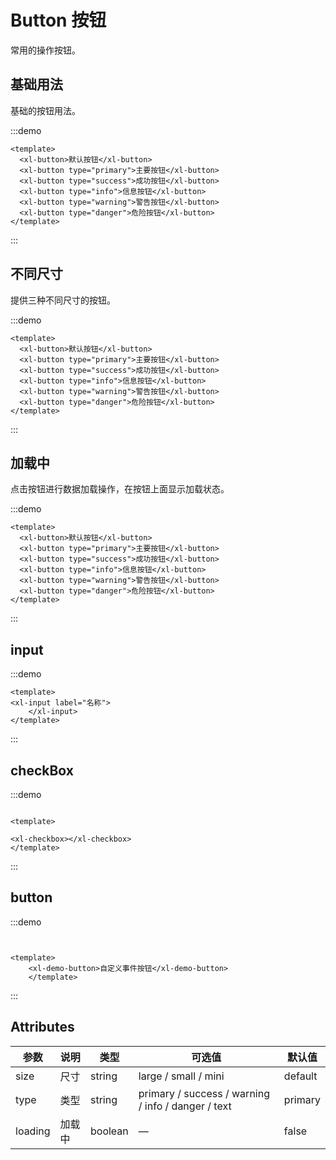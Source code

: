 # Button 按钮

常用的操作按钮。

## 基础用法

基础的按钮用法。

:::demo

```vue
<template>
  <xl-button>默认按钮</xl-button>
  <xl-button type="primary">主要按钮</xl-button>
  <xl-button type="success">成功按钮</xl-button>
  <xl-button type="info">信息按钮</xl-button>
  <xl-button type="warning">警告按钮</xl-button>
  <xl-button type="danger">危险按钮</xl-button>
</template>
```

:::

## 不同尺寸

提供三种不同尺寸的按钮。

:::demo

```vue
<template>
  <xl-button>默认按钮</xl-button>
  <xl-button type="primary">主要按钮</xl-button>
  <xl-button type="success">成功按钮</xl-button>
  <xl-button type="info">信息按钮</xl-button>
  <xl-button type="warning">警告按钮</xl-button>
  <xl-button type="danger">危险按钮</xl-button>
</template>
```

:::

## 加载中

点击按钮进行数据加载操作，在按钮上面显示加载状态。

:::demo

```vue
<template>
  <xl-button>默认按钮</xl-button>
  <xl-button type="primary">主要按钮</xl-button>
  <xl-button type="success">成功按钮</xl-button>
  <xl-button type="info">信息按钮</xl-button>
  <xl-button type="warning">警告按钮</xl-button>
  <xl-button type="danger">危险按钮</xl-button>
</template>
```

:::
## input

:::demo
```vue
<template>
<xl-input label="名称">
    </xl-input>
</template>
```
:::


## checkBox
:::demo
```vue

<template>

<xl-checkbox></xl-checkbox>
</template>
```


:::

## button
:::demo
```vue


<template>
    <xl-demo-button>自定义事件按钮</xl-demo-button>
    </template>
```

:::

## Attributes

| 参数    | 说明   | 类型    | 可选值                                             | 默认值  |
| ------- | ------ | ------- | -------------------------------------------------- | ------- |
| size    | 尺寸   | string  | large / small / mini                               | default |
| type    | 类型   | string  | primary / success / warning / info / danger / text | primary |
| loading | 加载中 | boolean | —                                                  | false   |

